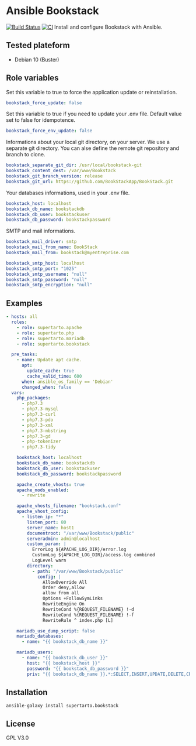 # Ansible Bookstack
[![Build Status](https://travis-ci.com/supertarto/ansible-bookstack.svg?branch=master)](https://travis-ci.com/supertarto/ansible-bookstack)
[![CI](https://github.com/supertarto/ansible-bookstack/workflows/CI/badge.svg?event=push)](https://github.com/supertarto/ansible-bookstack/actions?query=workflow%3ACI)
Install and configure Bookstack with Ansible.

## Tested plateform
* Debian 10 (Buster)

## Role variables
Set this variable to true to force the application update or reinstallation.
```yml
bookstack_force_update: false
```
Set this variable to true if you need to update your .env file. Default value set to false for idempotence.
```yml
bookstack_force_env_update: false
```
Informations about your local git directory, on your server. We use a separate  git directory. You can alse define the remote git repository and branch to clone.
```yml
bookstack_separate_git_dir: /usr/local/bookstack-git
bookstack_content_dest: /var/www/Bookstack
bookstack_git_branch_version: release
bookstack_git_url: https://github.com/BookStackApp/BookStack.git
```
Your databases informations, used in your .env file.
```yml
bookstack_host: localhost
bookstack_db_name: bookstackdb
bookstack_db_user: bookstackuser
bookstack_db_password: bookstackpassword
```
SMTP and mail informations.
```yml
bookstack_mail_driver: smtp
bookstack_mail_from_name: BookStack
bookstack_mail_from: bookstack@myentreprise.com

bookstack_smtp_host: localhost
bookstack_smtp_port: "1025"
bookstack_smtp_username: "null"
bookstack_smtp_password: "null"
bookstack_smtp_encryption: "null"
```

## Examples
```yml
- hosts: all
  roles:
    - role: supertarto.apache
    - role: supertarto.php
    - role: supertarto.mariadb
    - role: supertarto.bookstack

  pre_tasks:
    - name: Update apt cache.
      apt:
        update_cache: true
        cache_valid_time: 600
      when: ansible_os_family == 'Debian'
      changed_when: false
  vars:
    php_packages:
      - php7.3
      - php7.3-mysql
      - php7.3-curl
      - php7.3-pdo
      - php7.3-xml
      - php7.3-mbstring
      - php7.3-gd
      - php-tokenizer
      - php7.3-tidy

    bookstack_host: localhost
    bookstack_db_name: bookstackdb
    bookstack_db_user: bookstackuser
    bookstack_db_password: bookstackpassword

    apache_create_vhosts: true
    apache_mods_enabled:
      - rewrite

    apache_vhosts_filename: "bookstack.conf"
    apache_vhost_config:
      - listen_ip: "*"
        listen_port: 80
        server_name: host1
        documentroot: "/var/www/Bookstack/public"
        serveradmin: admin@localhost
        custom_param: |
          ErrorLog ${APACHE_LOG_DIR}/error.log
          CustomLog ${APACHE_LOG_DIR}/access.log combined
          LogLevel warn
        directory:
          - path: "/var/www/Bookstack/public"
            config: |
              AllowOverride All
              Order deny,allow
              allow from all
              Options +FollowSymLinks
              RewriteEngine On
              RewriteCond %{REQUEST_FILENAME} !-d
              RewriteCond %{REQUEST_FILENAME} !-f
              RewriteRule ^ index.php [L]

    mariadb_use_dump_script: false
    mariadb_databases:
      - name: "{{ bookstack_db_name }}"

    mariadb_users:
      - name: "{{ bookstack_db_user }}"
        host: "{{ bookstack_host }}"
        password: "{{ bookstack_db_password }}"
        priv: "{{ bookstack_db_name }}.*:SELECT,INSERT,UPDATE,DELETE,CREATE,DROP,ALTER,CREATE TEMPORARY TABLES,LOCK TABLES"
```

## Installation
```
ansible-galaxy install supertarto.bookstack
```
## License
GPL V3.0
